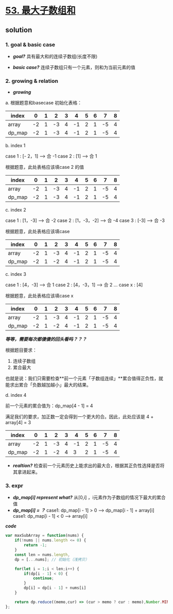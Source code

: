 # [53. 最大子数组和](https://leetcode-cn.com/problems/maximum-subarray/)

## solution 

### 1. goal & basic case

- ***goal?*** 
具有最大和的连续子数组(长度不限)

- ***basic case?*** 
连续子数组只有一个元素，则和为当前元素的值
### 2. growing & relation 

- ***growing***

a. 根据题意和basecase 初始化表格：

| index  | 0   | 1   | 2   | 3   | 4   | 5   | 6   | 7   | 8   |
| ------ | --- | --- | --- | --- | --- | --- | --- | --- | --- |
| array  | -2  | 1   | -3  | 4   | -1  | 2   | 1   | -5  | 4   |
| dp_map | -2  | 1   | -3  | 4   | -1  | 2   | 1   | -5  | 4   |


b. index 1

case 1 : [- 2，1] --> 合 -1
case 2 : [1] --> 合 1

根据题意，此处表格应该填case 2 的值

| index  | 0   | 1   | 2   | 3   | 4   | 5   | 6   | 7   | 8   |
| ------ | --- | --- | --- | --- | --- | --- | --- | --- | --- |
| array  | -2  | 1   | -3  | 4   | -1  | 2   | 1   | -5  | 4   |
| dp_map | -2  | 1   | -3  | 4   | -1  | 2   | 1   | -5  | 4   |

c. index 2

case 1 : [1，-3] --> 合 -2
case 2 : [1，-3，-2] --> 合 -4
case 3 : [-3] --> 合 -3

根据题意，此处表格应该填case 

| index  | 0   | 1   | 2   | 3   | 4   | 5   | 6   | 7   | 8   |
| ------ | --- | --- | --- | --- | --- | --- | --- | --- | --- |
| array  | -2  | 1   | -3  | 4   | -1  | 2   | 1   | -5  | 4   |
| dp_map | -2  | 1   | -2  | 4   | -1  | 2   | 1   | -5  | 4   |

c. index 3

case 1 : [4，-3] --> 合 1
case 2 : [4，-3，1] --> 合 2
...
case x : [4] 

根据题意，此处表格应该填case x


| index  | 0   | 1   | 2   | 3   | 4   | 5   | 6   | 7   | 8   |
| ------ | --- | --- | --- | --- | --- | --- | --- | --- | --- |
| array  | -2  | 1   | -3  | 4   | -1  | 2   | 1   | -5  | 4   |
| dp_map | -2  | 1   | -2  | 4   | -1  | 2   | 1   | -5  | 4   |

***等等，需要每次都傻傻的回头看吗？？？***

根据题目要求：
1. 连续子数组
2. 累合最大

也就是说：我们只需要检查**前一个元素「子数组连续」**累合值得正负性，就能求出累合「负数越加越小」最大的结果。

d. index 4

前一个元素的累合值为：dp_map[4 - 1] = 4

满足我们的要求，加正数一定会得到一个更大的合。因此，此处应该是 4 + array[4] = 3

| index  | 0   | 1   | 2   | 3   | 4   | 5   | 6   | 7   | 8   |
| ------ | --- | --- | --- | --- | --- | --- | --- | --- | --- |
| array  | -2  | 1   | -3  | 4   | -1  | 2   | 1   | -5  | 4   |
| dp_map | -2  | 1   | -2  | 4   | 3   | 2   | 1   | -5  | 4   |

- ***realtion?***
检查前一个元素历史上能求出的最大合，根据其正负性选择是否将其拿进起来。

### 3. expr

- ***dp_map[i] represent what?***
从[0,i] ，i元素作为子数组的情况下最大的累合值
- ***dp_map[i] = ？***
case1: dp_map[i - 1] > 0 --> dp_map[i - 1] + array[i]
case1: dp_map[i - 1] < 0 -->  array[i]


***code***

```js
var maxSubArray = function(nums) {
    if(!nums || nums.length <= 0) {
        return -1;
    }
    const len = nums.length,
    dp = [...nums]; // 初始化（浅拷贝）

    for(let i = 1;i < len;i++) {
        if(dp[i - 1] < 0) {
            continue;
        }
        dp[i] = dp[i - 1] + nums[i]
    }

    return dp.reduce((memo,cur) => (cur > memo ? cur : memo),Number.MIN_SAFE_INTEGER)
};

```

